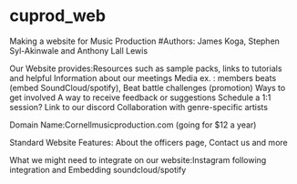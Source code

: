 # cuprod_web
Making a website for Music Production
#Authors: James Koga, Stephen Syl-Akinwale and Anthony Lall Lewis

Our Website provides:Resources such as sample packs, links to tutorials and helpful Information about our meetings
Media ex. : members beats (embed SoundCloud/spotify), Beat battle challenges (promotion)
Ways to get involved
A way to receive feedback or suggestions
Schedule a 1:1 session?
Link to our discord
Collaboration with genre-specific artists

Domain Name:Cornellmusicproduction.com (going for $12 a year)

Standard Website Features: About the officers page, Contact us and more

What we might need to integrate on our website:Instagram following integration and Embedding soundcloud/spotify
